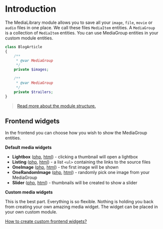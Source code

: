 # Introduction

The MediaLibrary module allows you to save all your `image`, `file`, `movie` or `audio` files in one place. We call these files `MediaItem` entities. 
A `MediaGroup` is a collection of `MediaItem` entities. You can use MediaGroup entities in your custom module entities.

```php
class BlogArticle
{
    /**
     * @var MediaGroup
     */
    private $images;

    /**
     * @var MediaGroup
     */
    private $trailers;
}
```

> [Read more about the module structure.](02.%20module%20structure.md)

## Frontend widgets

In the frontend you can choose how you wish to show the MediaGroup entities.

**Default media widgets**

* **Lightbox** ([php](../../src/Frontend/Modules/MediaLibrary/Widgets/Lightbox.php), [html](../../src/Frontend/Modules/MediaLibrary/Layout/Widgets/Lightbox.html.twig)) - clicking a thumbnail will open a lightbox
* **Listing** ([php](../../src/Frontend/Modules/MediaLibrary/Widgets/Listing.php), [html](../../src/Frontend/Modules/MediaLibrary/Layout/Widgets/Listing.html.twig)) - a list `<ul>` containing the links to the source files
* **OneImage** ([php](../../src/Frontend/Modules/MediaLibrary/Widgets/OneImage.php), [html](../../src/Frontend/Modules/MediaLibrary/Layout/Widgets/OneImage.html.twig)) - the first image will be shown
* **OneRandomImage** ([php](../../src/Frontend/Modules/MediaLibrary/Widgets/OneRandomImage.php), [html](../../src/Frontend/Modules/MediaLibrary/Layout/Widgets/OneRandomImage.html.twig)) - randomly pick one image from your MediaGroup
* **Slider** ([php](../../src/Frontend/Modules/MediaLibrary/Widgets/Slider.php), [html](../../src/Frontend/Modules/MediaLibrary/Layout/Widgets/Slider.html.twig)) - thumbnails will be created to show a slider

**Custom media widgets**

This is the best part. Everything is so flexible. Nothing is holding you back from creating your own amazing media widget. The widget can be placed in your own custom module.

[How to create custom frontend widgets?](03.%20integrating%20in%20your%20module.md#integration%20in%20frontend)